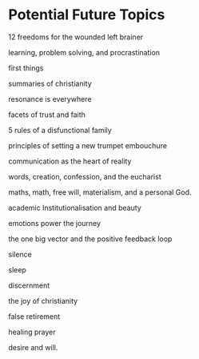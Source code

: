 # Potential Future Topics
12 freedoms for the wounded left brainer

learning, problem solving, and procrastination


first things

summaries of christianity

resonance is everywhere

facets of trust and faith

5 rules of a disfunctional family

principles of setting a new trumpet embouchure

communication as the heart of reality

words, creation, confession, and the eucharist

maths, math, free will, materialism, and a personal God.

academic Institutionalisation and beauty

emotions power the journey

the one big vector and the positive feedback loop

silence

sleep

discernment

the joy of christianity

false retirement

healing prayer

desire and will.

